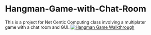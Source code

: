 # Hangman-Game-with-Chat-Room
This is a project for Net Centic Computing class  involving a multiplater game with a chat room and GUI.
[![Hangman Game Walkthrough](https://img.youtube.com/vi/T-D1KVIuvjA/0.jpg)](http://www.youtube.com/watch?v=T-D1KVIuvjA)
